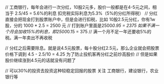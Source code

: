 
// 工商银行，每年会进行一次分红，10股2元多，股价一般都是在4-5元之间，相当于 2.5/45 = 5.6%的利息 扣完税实际利息为5.3%（5%的分红所得税）
// 分红直接会把现金打到股票账户中，但是会进行扣税，比如 10股2.5元分红，你有1w股，分的 1000 * 2.5 = 2500 元
// 打到账户里面是2500*0.95 = 2375 如果不满一个月会加收15%的利息，即2500*0.15 = 375
// 满一个月不足一年还要收5%的税。满一年卖出不再收税

// 分红之后需要除息。就是说4.5元股票，每十股分红2.5元，那么企业就会把股票价格下调到 4.5 - 2.5/10 = 4.25 为了防止投机客再分红之前炒高股价
// 但是如果股价继续涨到4.5元的话就没有问题了


// 可以30%的投资去投资这种较稳定回报的股票 关注 工商银行，建设银行，农业银行等